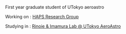 



<!--
![](http://github-profile-summary-cards.vercel.app/api/cards/profile-details?username=HiroWW&theme=nord_dark)

<p align="left">
<img alt="Hiroaki's GitHub stats" height="165px" src="https://github-readme-stats-orpin-ten-38.vercel.app/api?username=HiroWW&count_private=true&show_icons=true&include_all_commits=true&theme=nord" />
<img alt="Hiroaki's GitHub stats" height="165px" src="https://github-readme-stats-orpin-ten-38.vercel.app/api/top-langs/?username=HiroWW&layout=compact&theme=nord" />
</p>
-->
First year graduate student of UTokyo aeroastro

Working on : [HAPS Research Group](https://ut-hapsrg.studio.site)

Studying in : [Rinoie & Imamura Lab @ UTokyo AeroAstro](http://park.itc.u-tokyo.ac.jp/rinoielab/english/index.html)

